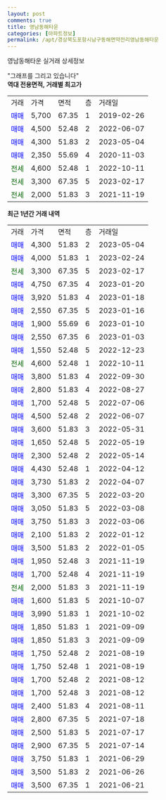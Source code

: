 ```yaml
---
layout: post
comments: true
title: 영남동해타운
categories: [아파트정보]
permalink: /apt/경상북도포항시남구동해면약전리영남동해타운
---
```


영남동해타운 실거래 상세정보

<script type="text/javascript">
  google.charts.load('current', {'packages':['line', 'corechart']});
  google.charts.setOnLoadCallback(drawChart);

  function drawChart() {
    var data = new google.visualization.DataTable();
    data.addColumn('date', '거래일');
    data.addColumn('number', "매매");
    data.addColumn('number', "전세");
    data.addColumn('number', "전매");

    data.addRows([[new Date(Date.parse("2023-05-04")), 4300, null, null], [new Date(Date.parse("2023-02-24")), 4000, null, null], [new Date(Date.parse("2023-02-17")), null, 3300, null], [new Date(Date.parse("2023-01-20")), 4750, null, null], [new Date(Date.parse("2023-01-18")), 3920, null, null], [new Date(Date.parse("2023-01-16")), 2550, null, null], [new Date(Date.parse("2023-01-10")), 1900, null, null], [new Date(Date.parse("2023-01-03")), 2550, null, null], [new Date(Date.parse("2022-12-23")), 1550, null, null], [new Date(Date.parse("2022-10-11")), null, 4600, null], [new Date(Date.parse("2022-09-30")), 3800, null, null], [new Date(Date.parse("2022-08-27")), 2800, null, null], [new Date(Date.parse("2022-07-06")), 1700, null, null], [new Date(Date.parse("2022-06-07")), 4500, null, null], [new Date(Date.parse("2022-05-31")), 3600, null, null], [new Date(Date.parse("2022-05-19")), 1650, null, null], [new Date(Date.parse("2022-05-14")), 2300, null, null], [new Date(Date.parse("2022-04-12")), 4430, null, null], [new Date(Date.parse("2022-04-07")), 3730, null, null], [new Date(Date.parse("2022-03-20")), 3300, null, null], [new Date(Date.parse("2022-03-08")), 3050, null, null], [new Date(Date.parse("2022-03-06")), 3750, null, null], [new Date(Date.parse("2022-01-12")), 2100, null, null], [new Date(Date.parse("2022-01-05")), 3500, null, null], [new Date(Date.parse("2021-11-19")), 1950, null, null], [new Date(Date.parse("2021-11-19")), 1700, null, null], [new Date(Date.parse("2021-11-19")), null, 2000, null], [new Date(Date.parse("2021-10-07")), 1600, null, null], [new Date(Date.parse("2021-10-02")), 3990, null, null], [new Date(Date.parse("2021-09-09")), 1850, null, null], [new Date(Date.parse("2021-09-09")), 1850, null, null], [new Date(Date.parse("2021-08-19")), 1750, null, null], [new Date(Date.parse("2021-08-19")), 1750, null, null], [new Date(Date.parse("2021-08-12")), 1700, null, null], [new Date(Date.parse("2021-08-12")), 1700, null, null], [new Date(Date.parse("2021-08-11")), 2400, null, null], [new Date(Date.parse("2021-07-18")), 2800, null, null], [new Date(Date.parse("2021-07-17")), 2500, null, null], [new Date(Date.parse("2021-07-14")), 2900, null, null], [new Date(Date.parse("2021-06-29")), 3750, null, null], [new Date(Date.parse("2021-06-26")), 3500, null, null], [new Date(Date.parse("2021-06-21")), 3500, null, null]]);

    var options = {
      hAxis: {
        format: 'yyyy/MM/dd'
      },    
      lineWidth: 0,
      pointsVisible: true,    
      title: '최근 1년간 유형별 실거래가 분포',
      legend: { position: 'bottom' }
    };

    var formatter = new google.visualization.NumberFormat({pattern:'###,###'} );
    formatter.format(data, 1);
    formatter.format(data, 2);
    
    setTimeout(function() {
        var chart = new google.visualization.LineChart(document.getElementById('columnchart_material'));
        chart.draw(data, (options));
        document.getElementById('loading').style.display = 'none';
    }, 200);
  }
</script>


<div id="loading" style="z-index:20; display: block; margin-left: 0px">"그래프를 그리고 있습니다"</div>
<div id="columnchart_material" style="width: 95%; margin-left: 0px; display: block"></div>
<!-- contents start -->
<b>역대 전용면적, 거래별 최고가</b>
<table class="sortable">
    <tr>
      <td>거래</td>
      <td>가격</td>
      <td>면적</td>
      <td>층</td>
      <td>거래일</td>
    </tr>
        <tr>
          <td><a style="color: blue">매매</a></td>
          <td>5,700</td>
          <td>67.35</td>
          <td>1</td>
          <td>2019-02-26</td>
        </tr>            <tr>
          <td><a style="color: blue">매매</a></td>
          <td>4,500</td>
          <td>52.48</td>
          <td>2</td>
          <td>2022-06-07</td>
        </tr>            <tr>
          <td><a style="color: blue">매매</a></td>
          <td>4,300</td>
          <td>51.83</td>
          <td>2</td>
          <td>2023-05-04</td>
        </tr>            <tr>
          <td><a style="color: blue">매매</a></td>
          <td>2,350</td>
          <td>55.69</td>
          <td>4</td>
          <td>2020-11-03</td>
        </tr>        
        <tr>
              <td><a style="color: darkgreen">전세</a></td>
              <td>4,600</td>
              <td>52.48</td>
              <td>1</td>
              <td>2022-10-11</td>
            </tr>            <tr>
              <td><a style="color: darkgreen">전세</a></td>
              <td>3,300</td>
              <td>67.35</td>
              <td>5</td>
              <td>2023-02-17</td>
            </tr>            <tr>
              <td><a style="color: darkgreen">전세</a></td>
              <td>2,000</td>
              <td>51.83</td>
              <td>3</td>
              <td>2021-11-19</td>
            </tr>        
    
</table>

<b>최근 1년간 거래 내역</b>

<table class="sortable">
    <tr>
      <td>거래</td>
      <td>가격</td>
      <td>면적</td>
      <td>층</td>
      <td>거래일</td>
    </tr>
    <tr>
      <td><a style="color: blue">매매</a></td>
      <td>4,300</td>
      <td>51.83</td>
      <td>2</td>
      <td>2023-05-04</td>
    </tr>          <tr>
      <td><a style="color: blue">매매</a></td>
      <td>4,000</td>
      <td>51.83</td>
      <td>1</td>
      <td>2023-02-24</td>
    </tr>          <tr>
      <td><a style="color: darkgreen">전세</a></td>
      <td>3,300</td>
      <td>67.35</td>
      <td>5</td>
      <td>2023-02-17</td>
    </tr>          <tr>
      <td><a style="color: blue">매매</a></td>
      <td>4,750</td>
      <td>67.35</td>
      <td>4</td>
      <td>2023-01-20</td>
    </tr>          <tr>
      <td><a style="color: blue">매매</a></td>
      <td>3,920</td>
      <td>51.83</td>
      <td>4</td>
      <td>2023-01-18</td>
    </tr>          <tr>
      <td><a style="color: blue">매매</a></td>
      <td>2,550</td>
      <td>67.35</td>
      <td>5</td>
      <td>2023-01-16</td>
    </tr>          <tr>
      <td><a style="color: blue">매매</a></td>
      <td>1,900</td>
      <td>55.69</td>
      <td>6</td>
      <td>2023-01-10</td>
    </tr>          <tr>
      <td><a style="color: blue">매매</a></td>
      <td>2,550</td>
      <td>67.35</td>
      <td>6</td>
      <td>2023-01-03</td>
    </tr>          <tr>
      <td><a style="color: blue">매매</a></td>
      <td>1,550</td>
      <td>52.48</td>
      <td>5</td>
      <td>2022-12-23</td>
    </tr>          <tr>
      <td><a style="color: darkgreen">전세</a></td>
      <td>4,600</td>
      <td>52.48</td>
      <td>1</td>
      <td>2022-10-11</td>
    </tr>          <tr>
      <td><a style="color: blue">매매</a></td>
      <td>3,800</td>
      <td>51.83</td>
      <td>4</td>
      <td>2022-09-30</td>
    </tr>          <tr>
      <td><a style="color: blue">매매</a></td>
      <td>2,800</td>
      <td>51.83</td>
      <td>4</td>
      <td>2022-08-27</td>
    </tr>          <tr>
      <td><a style="color: blue">매매</a></td>
      <td>1,700</td>
      <td>52.48</td>
      <td>5</td>
      <td>2022-07-06</td>
    </tr>          <tr>
      <td><a style="color: blue">매매</a></td>
      <td>4,500</td>
      <td>52.48</td>
      <td>2</td>
      <td>2022-06-07</td>
    </tr>          <tr>
      <td><a style="color: blue">매매</a></td>
      <td>3,600</td>
      <td>51.83</td>
      <td>3</td>
      <td>2022-05-31</td>
    </tr>          <tr>
      <td><a style="color: blue">매매</a></td>
      <td>1,650</td>
      <td>52.48</td>
      <td>5</td>
      <td>2022-05-19</td>
    </tr>          <tr>
      <td><a style="color: blue">매매</a></td>
      <td>2,300</td>
      <td>52.48</td>
      <td>2</td>
      <td>2022-05-14</td>
    </tr>          <tr>
      <td><a style="color: blue">매매</a></td>
      <td>4,430</td>
      <td>52.48</td>
      <td>1</td>
      <td>2022-04-12</td>
    </tr>          <tr>
      <td><a style="color: blue">매매</a></td>
      <td>3,730</td>
      <td>51.83</td>
      <td>2</td>
      <td>2022-04-07</td>
    </tr>          <tr>
      <td><a style="color: blue">매매</a></td>
      <td>3,300</td>
      <td>67.35</td>
      <td>5</td>
      <td>2022-03-20</td>
    </tr>          <tr>
      <td><a style="color: blue">매매</a></td>
      <td>3,050</td>
      <td>51.83</td>
      <td>5</td>
      <td>2022-03-08</td>
    </tr>          <tr>
      <td><a style="color: blue">매매</a></td>
      <td>3,750</td>
      <td>51.83</td>
      <td>3</td>
      <td>2022-03-06</td>
    </tr>          <tr>
      <td><a style="color: blue">매매</a></td>
      <td>2,100</td>
      <td>51.83</td>
      <td>2</td>
      <td>2022-01-12</td>
    </tr>          <tr>
      <td><a style="color: blue">매매</a></td>
      <td>3,500</td>
      <td>51.83</td>
      <td>2</td>
      <td>2022-01-05</td>
    </tr>          <tr>
      <td><a style="color: blue">매매</a></td>
      <td>1,950</td>
      <td>52.48</td>
      <td>3</td>
      <td>2021-11-19</td>
    </tr>          <tr>
      <td><a style="color: blue">매매</a></td>
      <td>1,700</td>
      <td>52.48</td>
      <td>4</td>
      <td>2021-11-19</td>
    </tr>          <tr>
      <td><a style="color: darkgreen">전세</a></td>
      <td>2,000</td>
      <td>51.83</td>
      <td>3</td>
      <td>2021-11-19</td>
    </tr>          <tr>
      <td><a style="color: blue">매매</a></td>
      <td>1,600</td>
      <td>51.83</td>
      <td>5</td>
      <td>2021-10-07</td>
    </tr>          <tr>
      <td><a style="color: blue">매매</a></td>
      <td>3,990</td>
      <td>51.83</td>
      <td>1</td>
      <td>2021-10-02</td>
    </tr>          <tr>
      <td><a style="color: blue">매매</a></td>
      <td>1,850</td>
      <td>51.83</td>
      <td>1</td>
      <td>2021-09-09</td>
    </tr>          <tr>
      <td><a style="color: blue">매매</a></td>
      <td>1,850</td>
      <td>51.83</td>
      <td>3</td>
      <td>2021-09-09</td>
    </tr>          <tr>
      <td><a style="color: blue">매매</a></td>
      <td>1,750</td>
      <td>52.48</td>
      <td>2</td>
      <td>2021-08-19</td>
    </tr>          <tr>
      <td><a style="color: blue">매매</a></td>
      <td>1,750</td>
      <td>52.48</td>
      <td>1</td>
      <td>2021-08-19</td>
    </tr>          <tr>
      <td><a style="color: blue">매매</a></td>
      <td>1,700</td>
      <td>52.48</td>
      <td>2</td>
      <td>2021-08-12</td>
    </tr>          <tr>
      <td><a style="color: blue">매매</a></td>
      <td>1,700</td>
      <td>52.48</td>
      <td>3</td>
      <td>2021-08-12</td>
    </tr>          <tr>
      <td><a style="color: blue">매매</a></td>
      <td>2,400</td>
      <td>51.83</td>
      <td>4</td>
      <td>2021-08-11</td>
    </tr>          <tr>
      <td><a style="color: blue">매매</a></td>
      <td>2,800</td>
      <td>67.35</td>
      <td>5</td>
      <td>2021-07-18</td>
    </tr>          <tr>
      <td><a style="color: blue">매매</a></td>
      <td>2,500</td>
      <td>51.83</td>
      <td>5</td>
      <td>2021-07-17</td>
    </tr>          <tr>
      <td><a style="color: blue">매매</a></td>
      <td>2,900</td>
      <td>67.35</td>
      <td>5</td>
      <td>2021-07-14</td>
    </tr>          <tr>
      <td><a style="color: blue">매매</a></td>
      <td>3,750</td>
      <td>51.83</td>
      <td>1</td>
      <td>2021-06-29</td>
    </tr>          <tr>
      <td><a style="color: blue">매매</a></td>
      <td>3,500</td>
      <td>51.83</td>
      <td>2</td>
      <td>2021-06-26</td>
    </tr>          <tr>
      <td><a style="color: blue">매매</a></td>
      <td>3,500</td>
      <td>67.35</td>
      <td>1</td>
      <td>2021-06-21</td>
    </tr>      </table>
<!-- contents end -->    

